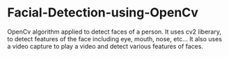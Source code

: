 # Facial-Detection-using-OpenCv
OpenCv algorithm applied to detect faces of a person. It uses cv2 liberary, to detect features of the face including eye, mouth, nose, etc... It also uses a video capture to play a video and detect various features of faces.
